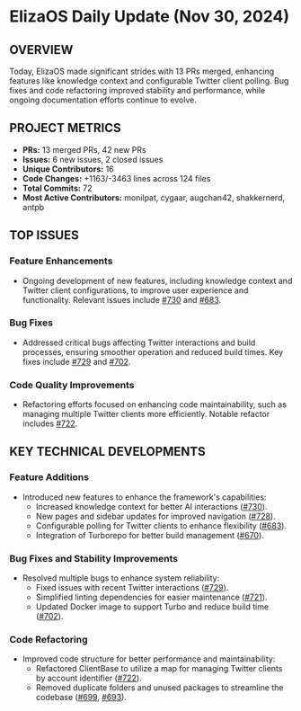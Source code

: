# ElizaOS Daily Update (Nov 30, 2024)

## OVERVIEW 
Today, ElizaOS made significant strides with 13 PRs merged, enhancing features like knowledge context and configurable Twitter client polling. Bug fixes and code refactoring improved stability and performance, while ongoing documentation efforts continue to evolve.

## PROJECT METRICS
- **PRs:** 13 merged PRs, 42 new PRs
- **Issues:** 6 new issues, 2 closed issues
- **Unique Contributors:** 16
- **Code Changes:** +1163/-3463 lines across 124 files
- **Total Commits:** 72
- **Most Active Contributors:** monilpat, cygaar, augchan42, shakkernerd, antpb

## TOP ISSUES
### Feature Enhancements
- Ongoing development of new features, including knowledge context and Twitter client configurations, to improve user experience and functionality. Relevant issues include [#730](https://github.com/elizaos/eliza/pull/730) and [#683](https://github.com/elizaos/eliza/pull/683).

### Bug Fixes
- Addressed critical bugs affecting Twitter interactions and build processes, ensuring smoother operation and reduced build times. Key fixes include [#729](https://github.com/elizaos/eliza/pull/729) and [#702](https://github.com/elizaos/eliza/pull/702).

### Code Quality Improvements
- Refactoring efforts focused on enhancing code maintainability, such as managing multiple Twitter clients more efficiently. Notable refactor includes [#722](https://github.com/elizaos/eliza/pull/722).

## KEY TECHNICAL DEVELOPMENTS
### Feature Additions
- Introduced new features to enhance the framework's capabilities:
  - Increased knowledge context for better AI interactions ([#730](https://github.com/elizaos/eliza/pull/730)).
  - New pages and sidebar updates for improved navigation ([#728](https://github.com/elizaos/eliza/pull/728)).
  - Configurable polling for Twitter clients to enhance flexibility ([#683](https://github.com/elizaos/eliza/pull/683)).
  - Integration of Turborepo for better build management ([#670](https://github.com/elizaos/eliza/pull/670)).

### Bug Fixes and Stability Improvements
- Resolved multiple bugs to enhance system reliability:
  - Fixed issues with recent Twitter interactions ([#729](https://github.com/elizaos/eliza/pull/729)).
  - Simplified linting dependencies for easier maintenance ([#721](https://github.com/elizaos/eliza/pull/721)).
  - Updated Docker image to support Turbo and reduce build time ([#702](https://github.com/elizaos/eliza/pull/702)).

### Code Refactoring
- Improved code structure for better performance and maintainability:
  - Refactored ClientBase to utilize a map for managing Twitter clients by account identifier ([#722](https://github.com/elizaos/eliza/pull/722)).
  - Removed duplicate folders and unused packages to streamline the codebase ([#699](https://github.com/elizaos/eliza/pull/699), [#693](https://github.com/elizaos/eliza/pull/693)).